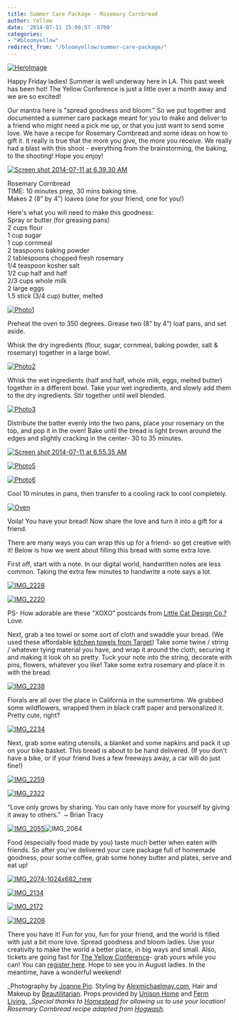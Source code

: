 ```yaml
---
title: Summer Care Package - Rosemary Cornbread
author: Yellow
date: '2014-07-11 15:00:57 -0700'
categories:
- "#bloomyellow"
redirect_from: "/bloomyellow/summer-care-package/"
---
```


[![HeroImage](https://yellow-blog-images.imgix.net/2014/07/HeroImage.jpg)](https://yellow-blog-images.imgix.net/2014/07/HeroImage.jpg)

Happy Friday ladies! Summer is well underway here in LA. This past week has been hot! The Yellow Conference is just a little over a month away and we are so excited!

Our mantra here is "spread goodness and bloom." So we put together and documented a summer care package meant for you to make and deliver to a friend who might need a pick me up, or that you just want to send some love. We have a recipe for Rosemary Cornbread and some ideas on how to gift it. It really is true that the more you give, the more you receive. We really had a blast with this shoot - everything from the brainstorming, the baking, to the shooting! Hope you enjoy!

[![Screen shot 2014-07-11 at 6.39.30 AM](https://yellow-blog-images.imgix.net/2014/07/Screen-shot-2014-07-11-at-6.39.30-AM.png)](https://yellow-blog-images.imgix.net/2014/07/Screen-shot-2014-07-11-at-6.39.30-AM.png)

Rosemary Cornbread  
TIME: 10 minutes prep, 30 mins baking time.  
Makes 2 (8” by 4”) loaves (one for your friend, one for you!)

Here's what you will need to make this goodness:  
Spray or butter (for greasing pans)  
2 cups flour  
1 cup sugar  
1 cup cornmeal  
2 teaspoons baking powder  
2 tablespoons chopped fresh rosemary  
1/4 teaspoon kosher salt  
1/2 cup half and half  
2/3 cups whole milk  
2 large eggs  
1.5 stick (3/4 cup) butter, melted

[![Photo1](https://yellow-blog-images.imgix.net/2014/07/Photo1.jpg)](https://yellow-blog-images.imgix.net/2014/07/Photo1.jpg)

Preheat the oven to 350 degrees. Grease two (8” by 4”) loaf pans, and set aside.

Whisk the dry ingredients (flour, sugar, cornmeal, baking powder, salt & rosemary) together in a large bowl.

[![Photo2](https://yellow-blog-images.imgix.net/2014/07/Photo2.jpg)](https://yellow-blog-images.imgix.net/2014/07/Photo2.jpg)

Whisk the wet ingredients (half and half, whole milk, eggs, melted butter) together in a different bowl. Take your wet ingredients, and slowly add them to the dry ingredients. Stir together until well blended.

[![Photo3](https://yellow-blog-images.imgix.net/2014/07/Photo3.jpg)](https://yellow-blog-images.imgix.net/2014/07/Photo3.jpg)

Distribute the batter evenly into the two pans, place your rosemary on the top, and pop it in the oven! Bake until the bread is light brown around the edges and slightly cracking in the center- 30 to 35 minutes.

[![Screen shot 2014-07-11 at 6.55.35 AM](https://yellow-blog-images.imgix.net/2014/07/Screen-shot-2014-07-11-at-6.55.35-AM.png)](https://yellow-blog-images.imgix.net/2014/07/Screen-shot-2014-07-11-at-6.55.35-AM.png)

[![Photo5](https://yellow-blog-images.imgix.net/2014/07/Photo5.jpg)](https://yellow-blog-images.imgix.net/2014/07/Photo5.jpg)

[![Photo6](https://yellow-blog-images.imgix.net/2014/07/Photo6.jpg)](https://yellow-blog-images.imgix.net/2014/07/Photo6.jpg)

Cool 10 minutes in pans, then transfer to a cooling rack to cool completely.

[![Oven](https://yellow-blog-images.imgix.net/2014/07/Oven.jpg)](https://yellow-blog-images.imgix.net/2014/07/Oven.jpg)

Voila! You have your bread! Now share the love and turn it into a gift for a friend.

There are many ways you can wrap this up for a friend- so get creative with it! Below is how we went about filling this bread with some extra love.

First off, start with a note. In our digital world, handwritten notes are less common. Taking the extra few minutes to handwrite a note says a lot.

[![IMG_2228](https://yellow-blog-images.imgix.net/2014/07/IMG_2228.jpg)](https://yellow-blog-images.imgix.net/2014/07/IMG_2228.jpg)

[![IMG_2220](https://yellow-blog-images.imgix.net/2014/07/IMG_2220-1024x682.jpg)](https://yellow-blog-images.imgix.net/2014/07/IMG_2220.jpg)

PS- How adorable are these "XOXO" postcards from [Little Cat Design Co.?](http://www.littlecatdesigncoblog.com/) Love.

Next, grab a tea towel or some sort of cloth and swaddle your bread. (We used these affordable [kitchen towels from Target](http://www.target.com/p/room-essentials-kitchen-towels-4-pk-white/-/A-14441629)) Take some twine / string / whatever tying material you have, and wrap it around the cloth, securing it and making it look oh so pretty. Tuck your note into the string, decorate with pins, flowers, whatever you like! Take some extra rosemary and place it in with the bread.

[![IMG_2238](https://yellow-blog-images.imgix.net/2014/07/IMG_2238.jpg)](https://yellow-blog-images.imgix.net/2014/07/IMG_2238.jpg)

Florals are all over the place in California in the summertime. We grabbed some wildflowers, wrapped them in black craft paper and personalized it. Pretty cute, right?

[![IMG_2234](https://yellow-blog-images.imgix.net/2014/07/IMG_2234.jpg)](https://yellow-blog-images.imgix.net/2014/07/IMG_2234.jpg)

Next, grab some eating utensils, a blanket and some napkins and pack it up on your bike basket. This bread is about to be hand delivered. (If you don't have a bike, or if your friend lives a few freeways away, a car will do just fine!)

[![IMG_2259](https://yellow-blog-images.imgix.net/2014/07/IMG_2259.jpg)](https://yellow-blog-images.imgix.net/2014/07/IMG_2259.jpg)

[![IMG_2322](https://yellow-blog-images.imgix.net/2014/07/IMG_2322.jpg)](https://yellow-blog-images.imgix.net/2014/07/IMG_2322.jpg)

“Love only grows by sharing. You can only have more for yourself by giving it away to others.”  ~ Brian Tracy

[![IMG_2055](https://yellow-blog-images.imgix.net/2014/07/IMG_2055-682x1024.jpg)](https://yellow-blog-images.imgix.net/2014/07/IMG_2055.jpg)![IMG_2064](https://yellow-blog-images.imgix.net/2014/07/IMG_2064-682x1024.jpg)

Food (especially food made by you) taste much better when eaten with friends. So after you've delivered your care package full of homemade goodness, pour some coffee, grab some honey butter and plates, serve and eat up!

[![IMG_2074-1024x682_new](https://yellow-blog-images.imgix.net/2014/07/IMG_2074-1024x682_new.jpg)](https://yellow-blog-images.imgix.net/2014/07/IMG_2074-1024x682_new.jpg)

[![IMG_2134](https://yellow-blog-images.imgix.net/2014/07/IMG_2134-1024x682.jpg)](https://yellow-blog-images.imgix.net/2014/07/IMG_2134.jpg)

[![IMG_2172](https://yellow-blog-images.imgix.net/2014/07/IMG_2172.jpg)](https://yellow-blog-images.imgix.net/2014/07/IMG_2172.jpg)

[![IMG_2208](https://yellow-blog-images.imgix.net/2014/07/IMG_2208.jpg)](https://yellow-blog-images.imgix.net/2014/07/IMG_2208.jpg)

There you have it! Fun for you, fun for your friend, and the world is filled with just a bit more love. Spread goodness and bloom ladies. Use your creativity to make the world a better place, in big ways and small. Also, tickets are going fast for [The Yellow Conference](https://ti.to/yellowconference/the-yellow-conference)- grab yours while you can! You can [r](https://ti.to/yellowconference/the-yellow-conference)[egister here](https://ti.to/yellowconference/the-yellow-conference). Hope to see you in August ladies. In the meantime, have a wonderful weekend!

_Photography by [Joanne Pio](http://joannepioblog.com/). Styling by [Alexmichaelmay.com](http://alexmichaelmay.wix.com/alexmichaelmay), Hair and Makeup by [Beautilitarian](http://www.beautilitarian.com/). Props provided by [Unison Home](http://www.fermliving.com/webshop/shop/spring-collection-2014.aspx) and [Ferm Living.](http://www.fermliving.com/webshop/shop/spring-collection-2014.aspx) __Special thanks to [Homestead](http://www.homesteadca.com/) for allowing us to use your location! Rosemary Cornbread recipe adapted from [Hogwash](http://jessthomson.wordpress.com/2011/08/10/why-we-eat/)._
